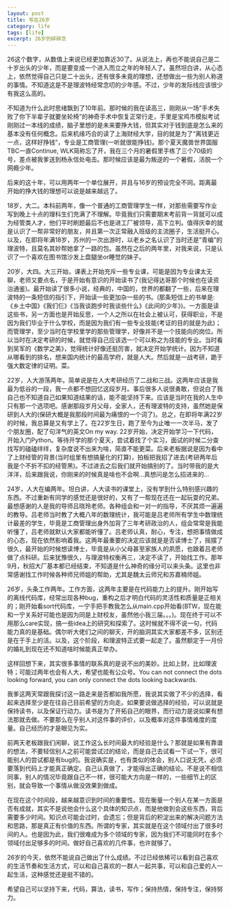 ```yaml
---
layout: post
title: 写在26岁
category: life
tags: [life]
excerpt: 26岁的碎碎念
---
```


26这个数字，从数值上来说已经更加靠近30了。从说法上，再也不能说自己是二十岁出头的少年，而是要变成一个进入而立之年的年轻人了。虽然坦白讲，从心态上，依然觉得自己只是二十出头，还有很多未竟的理想，还想做出一些为别人称道的事情。不知道这是不是理波特经常念叨的少年感。不过，少年的发际线应该很少有我这么高的。


不知道为什么此时思绪飘到了10年前。那时候的我在读高三，刚刚从一场”手术失败了你下半辈子就要坐轮椅”的神奇手术中恢复正常行走，手里是宝鸡市模拟考试刚刚过一本线的成绩，脑子里想的是未来要挣大钱，但其实对于钱到底是怎么来的基本没有任何概念。后来机缘巧合的读了上海财经大学，目的就是为了“离钱更近一点，这样好挣钱”，专业是工商管理(一听就很能挣钱)。那个夏天魔兽世界国服TBC一直Continue, WLK简称忘了开，我在三个月的暑假里手练了三个70级的号，差点被我爹送到杨永信处电击。那时候应该是最为叛逆的一个暑假，活脱一个网瘾少年。



后来的这十年，可以用两年一个单位展开，并且与16岁的预设完全不同。距离最开始的挣大钱的理想可以说是越来越远了。



18岁，大二。本科前两年，像一个普通的工商管理学生一样，对那些需要写作业写到晚上十点的理科生们充满了不理解。毕竟我们只需要期末考前背一背就可以成为经管类人才，他们平时刷题最后不也是进工厂被领导，高下立判。值得庆幸的就是认识了一帮非常好的朋友，并且第一次正常融入班级的主流圈子，生活挺开心。以及，在即将年满18岁，苏州的一次出游时，以老乡之名认识了当时还是”青编”的理波特，且莫名其妙帮她拿了一路的包。虽然在之后的两年里，对我来说，只是认识了一个喜欢在图书馆沙发上盘腿坐or睡觉的妹子。



20岁，大四。大三开始，课表上开始充斥一些专业课，可能是因为专业课太无聊，老师又要点名，于是开始有意识的开始读书了(我记得达哥那个时候也在读资治通鉴)。最开始读了很多小说，经典的，中国的，世界的都翻了一些，后来在理波特的一条短信的指引下，开始读一些更加杂一些的书。(那条短信上的书单是:《乡土中国》《我们仨》《当我谈跑步时我谈些什么》《此间的少年》)。一方面是读这些书，另一方面也是开始反思，一个人之所以在社会上被认可，获得职业，不是因为我们毕业于什么学校，而是因为我们有一些专业技能(考证的目的就是为此)；而管理学，至少当时在学校里学的那些管理学，好像并不是一个技能向的岗位。所以当时在决定考研的时候，就觉得自己应该选一个可以称之为技能的专业。当时看到吴军的《数学之美》，觉得统计好像还挺厉害，就决定开始学统计。因为不知道从哪看到的排名，想来国内统计的最高学府，就是人大。然后就是一战考研，跪于强大数定律的证明。菜。



22岁，人大游荡两年。简单说是在人大考研经历了二战和三战。这两年应该是我最为低谷的一段，我一点都不想回忆这段岁月。事后很多人说很勇敢，但说白了我自己也不知道自己如果知道结果的话，能不能坚持下来。应该是当时在我的人生中只有那一个选项吧。感谢那段岁月父母，全家人，还有理波特的支持，虽然她是保研到人大的(保研大概是我那段时间最为痛恨的一个词了)。总之，在即将年满22岁的时候，我总算是又有学上了。在22岁生日，跑了至今为止唯一一次半马，发了个朋友圈，配了句洋气的英文On my way. 22岁开始，决定开始学习一下代码，开始入门Python。等待开学的那个夏天，尝试着找了个实习，面试的时候二分查找写的磕磕绊绊，复杂度说不出来为啥，简直不能更菜。后来老板据说是因为看中了上财经管的背景(当时组里有想搞量化的打算)，拍板把我招了进去(考研两年后我是个不折不扣的经管黑)。不过进去之后我们就开始搞别的了。当时带我的是大洋洋，后来跟我说，你刚来的时候真是啥也不会啊…真想问是怎么招进来的…



24岁，人大在编两年。坦白讲，人大读书的课堂上，没有学到什么特别感兴趣的东西。不过重新有同学的感觉还是很好的，又有了一帮现在还在一起玩耍的兄弟。最想感谢的人是我的导师吕晓玲老师。各种组会和一对一的指导，不厌其烦一遍遍的教导。吕老师当时教了大概八年的数理统计，我可能是吕老师所有学生中数理统计最差的学生，毕竟是工商管理出身外加背了三年考研政治的人，组会常常是我能听懂了，吕老师就默认大家都能听懂了。吕老师认真，耐心，专注，想把事情做成的心态，现在依然影响着我。这两年最重要的决定应该就是是否读博士了，摇摆了很久，最开始的时候想读博士，毕竟是从小父母甚至家族人的夙愿，也跟着吕老师做了点科研。后来犹豫很久，与理波特权衡再三，决定不读了，开始找工作。那年9月，秋招大厂基本都已经结束，不知道是什么神奇的缘分可以来头条。这里也非常感谢找工作时候各种师兄师姐的帮助，尤其是魏太云师兄和苏嘉楠师姐。



26岁，头条工作两年。工作方面，这两年主要是在代码能力上的提升。刚开始写的离线代码库，经常出现各种bug，重构之后才明白代码的灵活性和质量是正相关的；刚开始看sort代码库，一宁手把手教我怎么从main.cpp开始看(BTW，现在能和一宁关系好可能也是因为同是上财校友，虽然他小我三届。。。)。现在终于可以不用那么care实现，搞一些idea上的研究和探索了。这时候就不得不说一句，代码能力真的是基础。偶尔听大佬们之间的聊天，开的脑洞其实大家都差不多，区别还是在于手上的活。以及，这个阶段，和理波特正式要一起走了。虽然额定于一月份的婚礼到现在还不知道啥时候能真正举办。



这样回想下来，其实很多事情的联系真的是说不出的美妙。比如上财，比如理波特；可能过两年也会有人大，希望也能有公众号。You can not connect the dots looking forward, you can only connect the dots looking backwards.



我爹这两天常跟我探讨这一路走来是否都如我所愿，我说其实做了不少的选择，看起来选择至少是在往自己目前希望的方向走。如果要说做选择的经验，可以说就是保持读书，以及保证行动力。读书是为了开拓自己的眼界，而行动力是说如果有想法那就去做。不要那么在乎别人对这件事的评价，以及概率对这件事情难度的度量。自己经历的才是眼见为实。



前两天老板跟我们闲聊，说工作这么长时间最大的经验是什么？那就是如果有靠谱的想法，不要轻信别人之前可能尝试过的结论，而是自己去试看一下试一下，很可能别人的尝试都是有bug的。我说确实是，也有类似的体会，别人口说无凭，必须要落到代码上才能真正确定。自己认真做了，才能得出正确的结论。不是说不相信同事，别人的情况毕竟跟自己不一样，很可能大方向是一样的，一些细节上的区别，就会导致一个事情从做没效果到做成。



在现在这个时间段，越来越意识到时间的重要性。现在衡量一个别人在某一方面是否有成就，其实不是说他会什么这个具体的知识点，而是他做到会这些东西，背后需要多少时间。知识点可能会过时，会遗忘；但是背后的积淀出来的解决问题方法和思路，那是真正有价值的东西。所谓的专家，其实就是在这个领域付出了很多时间的人。也是因为此，我们很难成为多个领域的专家，因为我们不可能同时在多个领域付出足够多的时间。做好自己喜欢的几件事，也许就够了。



26岁的今天，依然不能说自己做出了什么成绩。不过已经依稀可以看到自己喜欢的生活节奏和生活方式，可以和自己喜欢的一群人一起共事，可以和自己爱的人一起生活，这种感觉还是挺不错的。



希望自己可以坚持下来，代码，算法，读书，写作；保持热情，保持专注，保持努力。